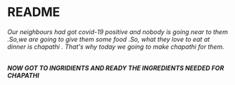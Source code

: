 # README 

###### Our neighbours had got covid-19 positive and nobody is going near to them .So,we are going to give them some food .So, what they love to eat at dinner is chapathi . That's why today we going to make chapathi for them.

##### NOW GOT TO INGRIDIENTS AND READY THE INGREDIENTS NEEDED FOR CHAPATHI

